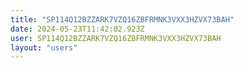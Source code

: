 ```yaml
---
title: "SP114Q12BZZARK7VZQ16ZBFRMNK3VXX3HZVX73BAH"
date: 2024-05-23T11:42:02.923Z
user: SP114Q12BZZARK7VZQ16ZBFRMNK3VXX3HZVX73BAH
layout: "users"
---
```

    